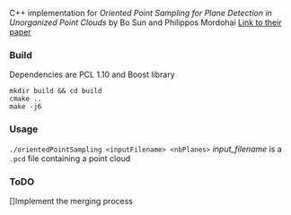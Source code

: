 C++ implementation for *Oriented Point Sampling for Plane Detection in Unorganized Point Clouds* by Bo Sun and Philippos Mordohai
[Link to their paper](https://arxiv.org/pdf/1905.02553.pdf) 
### Build
Dependencies are PCL 1.10 and Boost library
```
mkdir build && cd build
cmake ..
make -j6
```
### Usage
`./orientedPointSampling <inputFilename> <nbPlanes>`
*input_filename* is a `.pcd` file containing a point cloud

### ToDO
[]Implement the merging process
